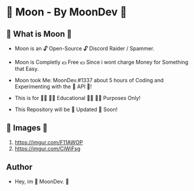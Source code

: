 # 🌙 Moon - By MoonDev 🌙

## 📌 What is Moon 📌

- Moon is an 🔓 Open-Source 🔓 Discord Raider / Spammer.

- Moon is Completly 💵 Free 💵 Since i wont charge Money for Something that Easy.

- Moon took Me: MoonDev.#1337 about 5 hours of Coding and Experimenting with the 🤖 API 🤖!

- This is for 👨‍🎓 👩‍🎓 Educational 👨‍🎓 👩‍🎓 Purposes Only!

- This Repository will be 🔱 Updated 🔱 Soon!

## 📸 Images 📸

1. https://imgur.com/F11AWOP
2. https://imgur.com/CiWiFsg

## Author 

- Hey, im 🌙 MoonDev. 🌙 

